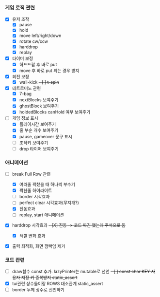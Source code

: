 ### 게임 로직 관련
- [X] 유저 조작
    - [X] pause
    - [X] hold
    - [X] move left/right/down
    - [X] rotate cw/ccw
    - [X] harddrop
    - [X] replay

- [X] 타이머 보정
    - [X] 하드드랍 후 바로 put
    - [X] move 후 바로 put 되는 경우 방지

- [X] 회전 보정
    - [X] wall-kick
    ~~- [ ] t-spin~~

- [X] 테트로미노 관련
    - [X] 7-bag
    - [X] nextBlocks 보여주기
    - [X] ghostBlock 보여주기
    - [X] holdedBlocks canHold 여부 보여주기

- [ ] 게임 정보 표시
    - [X] 플레이시간 보여주기
    - [X] 줄 부순 개수 보여주기
    - [X] pause, gameover 문구 표시
    - [ ] 조작키 보여주기
    - [ ] drop 타이머 보여주기

### 애니메이션
- [ ] break Full Row 관련
    - [X] 여러줄 꽉찼을 때 하나씩 부수기
    - [X] 꽉찬줄 하이라이트
    - [ ] border 시각효과
    - [ ] perfect clear 시각효과(무지개?)
    - [X] 진동효과
    - [ ] replay, start 애니메이션

- [X] harddrop 시각효과
    ~~- [X] 진동 -> 코드 짜긴 했는데 주석으로 둠~~
    - [X] 색깔 변화 효과

- [X] 출력 최적화, 화면 깜빡임 제거


### 코드 관련
- [ ] draw함수 const 추가. lazyPrinter는 mutable로 선언
~~- [ ] const char KEY 사용자 지정 키 중복방지 static_assert~~
- [X] tui관련 상수들이랑 ROWS 대소관계 static_assert
- [ ] border 두께 상수로 선언하기